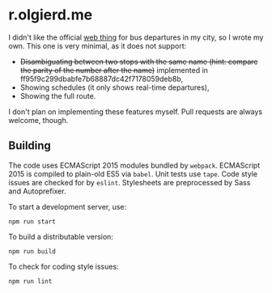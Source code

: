 # r.olgierd.me

I didn't like the official [web thing](http://einfo.erzeszow.pl/) for bus
departures in my city, so I wrote my own. This one is very minimal, as it does
not support:

-   ~~Disambiguating between two stops with the same name (hint: compare the
    parity of the number after the name)~~ implemented in
    ff95f9c299dbabfe7b68887dc42f7178059deb8b,
-   Showing schedules (it only shows real-time departures),
-   Showing the full route.

I don't plan on implementing these features myself. Pull requests are always
welcome, though.

## Building

The code uses ECMAScript 2015 modules bundled by `webpack`. ECMAScript 2015 is
compiled to plain-old ES5 via `babel`. Unit tests use `tape`. Code style issues
are checked for by `eslint`. Stylesheets are preprocessed by Sass and
Autoprefixer.

To start a development server, use:

```
npm run start
```

To build a distributable version:

```
npm run build
```

To check for coding style issues:

```
npm run lint
```
